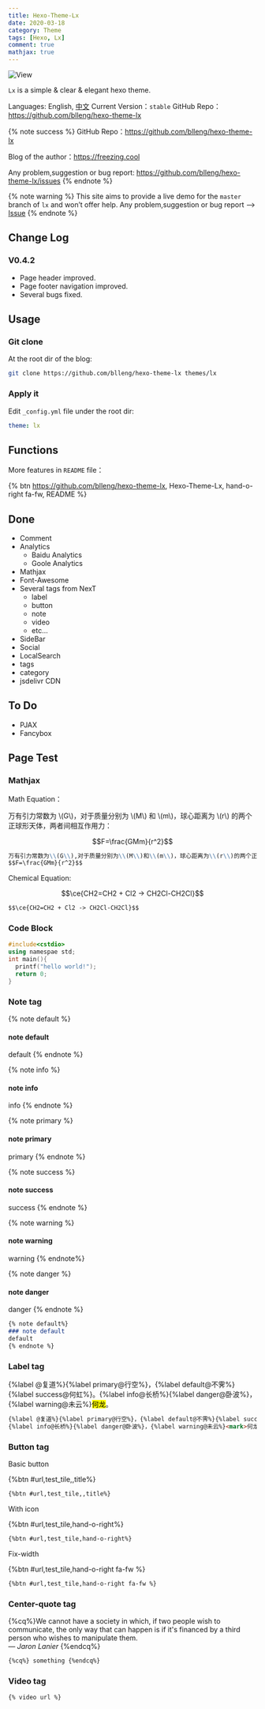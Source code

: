 ```yaml
---
title: Hexo-Theme-Lx
date: 2020-03-18
category: Theme
tags: [Hexo, Lx]
comment: true
mathjax: true
---
```


![View](https://raw.sevencdn.com/blleng/images/master/upload/lx-test.jpeg)

`Lx` is a simple & clear & elegant hexo theme.

Languages: English, [中文](/200318/)
Current Version：`stable`
GitHub Repo：https://github.com/blleng/hexo-theme-lx
<!--more-->

{% note success %}
GitHub Repo：https://github.com/blleng/hexo-theme-lx

Blog of the author：https://freezing.cool

Any problem,suggestion or bug report:
https://github.com/blleng/hexo-theme-lx/issues
{% endnote %}

{% note warning %}
This site aims to provide a live demo for the `master` branch of `lx` and won’t offer help.
Any problem,suggestion or bug report –> [Issue](https://github.com/blleng/hexo-theme-lx/issues)
{% endnote %}

## Change Log

### V0.4.2

- Page header improved.
- Page footer navigation improved.
- Several bugs fixed.

## Usage

### Git clone

At the root dir of the blog:

```bash
git clone https://github.com/blleng/hexo-theme-lx themes/lx
```

### Apply it

Edit `_config.yml` file under the root dir:

```yml
theme: lx
```

## Functions

More features in `README` file：

{% btn https://github.com/blleng/hexo-theme-lx, Hexo-Theme-Lx, hand-o-right fa-fw, README %}

## Done

- Comment
- Analytics
  - Baidu Analytics
  - Goole Analytics
- Mathjax
- Font-Awesome
- Several tags from NexT
  - label
  - button
  - note
  - video
  - etc…
- SideBar
- Social
- LocalSearch
- tags
- category
- jsdelivr CDN

## To Do

- PJAX
- Fancybox

## Page Test

### Mathjax

Math Equation：

万有引力常数为 \\(G\\)，对于质量分别为 \\(M\\) 和 \\(m\\)，球心距离为 \\(r\\) 的两个正球形天体，两者间相互作用力：

$$F=\frac{GMm}{r^2}$$

```markdown
万有引力常数为\\(G\\),对于质量分别为\\(M\\)和\\(m\\)，球心距离为\\(r\\)的两个正球形天体，两者间相互作用力：
$$F=\frac{GMm}{r^2}$$
```

Chemical Equation:

$$\ce{CH2=CH2 + Cl2 -> CH2Cl-CH2Cl}$$

```markdown
$$\ce{CH2=CH2 + Cl2 -> CH2Cl-CH2Cl}$$
```

### Code Block

```cpp Hello World!
#include<cstdio>
using namespae std;
int main(){
  printf("hello world!");
  return 0;
}
```

### Note tag

{% note default %}
#### note default
default
{% endnote %}

{% note info %}
#### note info
info
{% endnote %}

{% note primary %}
#### note primary
primary
{% endnote %}

{% note success %}
#### note success
success
{% endnote %}

{% note warning %}
#### note warning
warning
{% endnote%}

{% note danger %}
#### note danger
danger
{% endnote %}

```markdown
{% note default%}
### note default
default
{% endnote %}
```

### Label tag

{%label @复道%}{%label primary@行空%}，{%label default@不霁%}{%label success@何虹%}。{%label info@长桥%}{%label danger@卧波%}，{%label warning@未云%}<mark>何龙</mark>。

```markdown
{%label @复道%}{%label primary@行空%}，{%label default@不霁%}{%label success@何虹%}。
{%label info@长桥%}{%label danger@卧波%}，{%label warning@未云%}<mark>何龙</mark>。
```

### Button tag

Basic button

{%btn #url,test_tile,,title%}

```markdown
{%btn #url,test_tile,,title%}
```
With icon

{%btn #url,test_tile,hand-o-right%}

```markdown
{%btn #url,test_tile,hand-o-right%}
```

Fix-width

{%btn #url,test_tile,hand-o-right fa-fw %}

```markdown
{%btn #url,test_tile,hand-o-right fa-fw %}
```

### Center-quote tag

{%cq%}We cannot have a society in which, if two people wish to communicate, the only way that can happen is if it's financed by a third person who wishes to manipulate them.</br> *— Jaron Lanier* {%endcq%}

```markdown
{%cq%} something {%endcq%}
```

### Video tag

```markdown
{% video url %}
```
